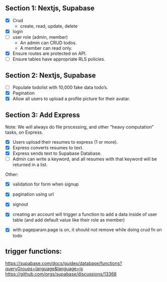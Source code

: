 ## Section 1: Nextjs, Supabase
- [x] Crud
    - create, read, update, delete
- [x] login
- [ ] user role (admin, member)
    - An admin can CRUD todos.
    - A member can read only.
- [x] Ensure routes are protected on API.
- [ ] Ensure tables have appropriate RLS policies.

## Section 2: Nextjs, Supabase
- [ ] Populate todolist with 10,000 fake data todo’s.
- [x] Pagination
- [x] Allow all users to upload a profile picture for their avatar.

## Section 3: Add Express
Note: We will always do file processing, and other “heavy computation” tasks, on Express.
- [x] Users upload their resumes to express (1 or more).
- [x] Express converts resumes to text.
- [x] Express sends text to Supabase Database.
- [ ] Admin can write a keyword, and all resumes with that keyword will be returned in a list.

Other: 
- [x] validation for form when signup
- [x] pagination using url
- [x] signout
- [x] creating an account will trigger a function to add a data inside of user table (and add default value like their role as member)
- [x] with pageparam.page is on, it should not remove while doing crud fn on todo


## trigger functions:
https://supabase.com/docs/guides/database/functions?queryGroups=language&language=js
https://github.com/orgs/supabase/discussions/13368
